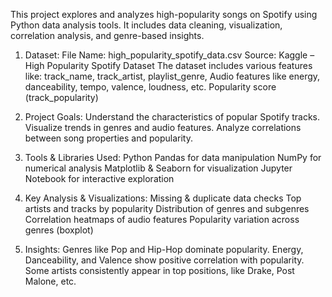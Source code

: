 This project explores and analyzes high-popularity songs on Spotify using Python data analysis tools. It includes data cleaning, visualization, correlation analysis, and genre-based insights.

1. Dataset:
File Name: high_popularity_spotify_data.csv
Source: Kaggle – High Popularity Spotify Dataset
The dataset includes various features like:
track_name, track_artist, playlist_genre, Audio features like energy, danceability, tempo, valence, loudness, etc.
Popularity score (track_popularity)

3. Project Goals:
Understand the characteristics of popular Spotify tracks.
Visualize trends in genres and audio features.
Analyze correlations between song properties and popularity.

4. Tools & Libraries Used:
Python
Pandas for data manipulation
NumPy for numerical analysis
Matplotlib & Seaborn for visualization
Jupyter Notebook for interactive exploration

5. Key Analysis & Visualizations:
Missing & duplicate data checks
Top artists and tracks by popularity
Distribution of genres and subgenres
Correlation heatmaps of audio features
Popularity variation across genres (boxplot)

6. Insights:
Genres like Pop and Hip-Hop dominate popularity.
Energy, Danceability, and Valence show positive correlation with popularity.
Some artists consistently appear in top positions, like Drake, Post Malone, etc.
